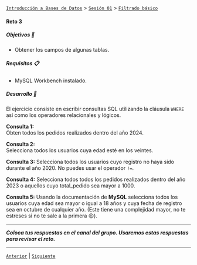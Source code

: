 [`Introducción a Bases de Datos`](../../../README.md) > [`Sesión 01`](../../README.md) > [`Filtrado básico`](../README.md)

#### Reto 3

##### Objetivos 🎯

- Obtener los campos de algunas tablas.

##### Requisitos 📋

- MySQL Workbench instalado.

##### Desarrollo 🚀

El ejercicio consiste en escribir consultas SQL utilizando la cláusula `WHERE` así como los operadores relacionales y lógicos.

**Consulta 1:**   
Obten todos los pedidos realizados dentro del año 2024.

**Consulta 2:**   
Selecciona todos los usuarios cuya edad esté en los veintes.

**Consulta 3:**
Selecciona todos los usuarios cuyo registro no haya sido durante el año 2020. No puedes usar el operador `!=`.

**Consulta 4:**
Selecciona todos todos los pedidos realizados dentro del año 2023 o aquellos cuyo total_pedido sea mayor a 1000.

**Consulta 5:**
Usando la documentación de **MySQL** selecciona todos los usuarios cuya edad sea mayor o igual a 18 años y cuya fecha de registro sea en octubre de cualquier año. (Este tiene una complejidad mayor, no te estreses si no te sale a la primera :wink:). 


---
*__Coloca tus respuestas en el canal del grupo. Usaremos estas respuestas para revisar el reto.__*

---


[`Anterior`](../ejemplo03/README.md) | [`Siguiente`](../../tema04/README.md)
